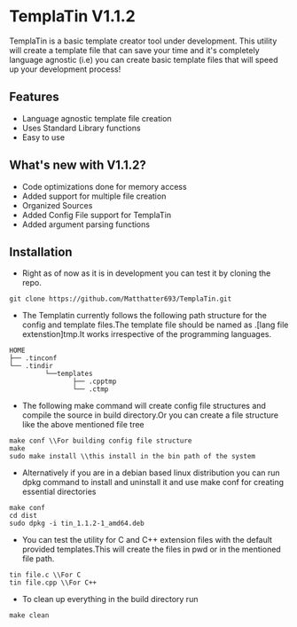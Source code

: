 # TemplaTin V1.1.2

TemplaTin is a basic template creator tool under development. This utility will create a template file that can save your time and it's completely language agnostic (i.e) you can create basic template files that will speed up your development process!

## Features

- Language agnostic template file creation
- Uses Standard Library functions
- Easy to use

## What's new with V1.1.2?

- Code optimizations done for memory access
- Added support for multiple file creation
- Organized Sources
- Added Config File support for TemplaTin
- Added argument parsing functions

## Installation

- Right as of now as it is in development you can test it by cloning the repo.

```
git clone https://github.com/Matthatter693/TemplaTin.git
```

- The Templatin currently follows the following path structure for the config and template files.The template file should be named as .[lang file extenstion]tmp.It works irrespective of the programming languages.

```
HOME
├── .tinconf
└── .tindir
         └──templates
                ├── .cpptmp
                └── .ctmp
```

- The following make command will create config file structures and compile the source in build directory.Or you can create a file structure like the above mentioned file tree

```
make conf \\For building config file structure
make 
sudo make install \\this install in the bin path of the system
```

- Alternatively if you are in a debian based linux distribution you can run dpkg command to install and uninstall it and use make conf for creating essential directories

```
make conf
cd dist
sudo dpkg -i tin_1.1.2-1_amd64.deb
```

- You can test the utility for C and C++ extension files with the default provided templates.This will create the files in pwd or in the mentioned file path.

```
tin file.c \\For C
tin file.cpp \\For C++
```

- To clean up everything in the build directory run

```
make clean
```


